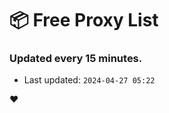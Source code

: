 # :package: Free Proxy List
### Updated every 15 minutes.

- Last updated: `2024-04-27 05:22`

:heart:
